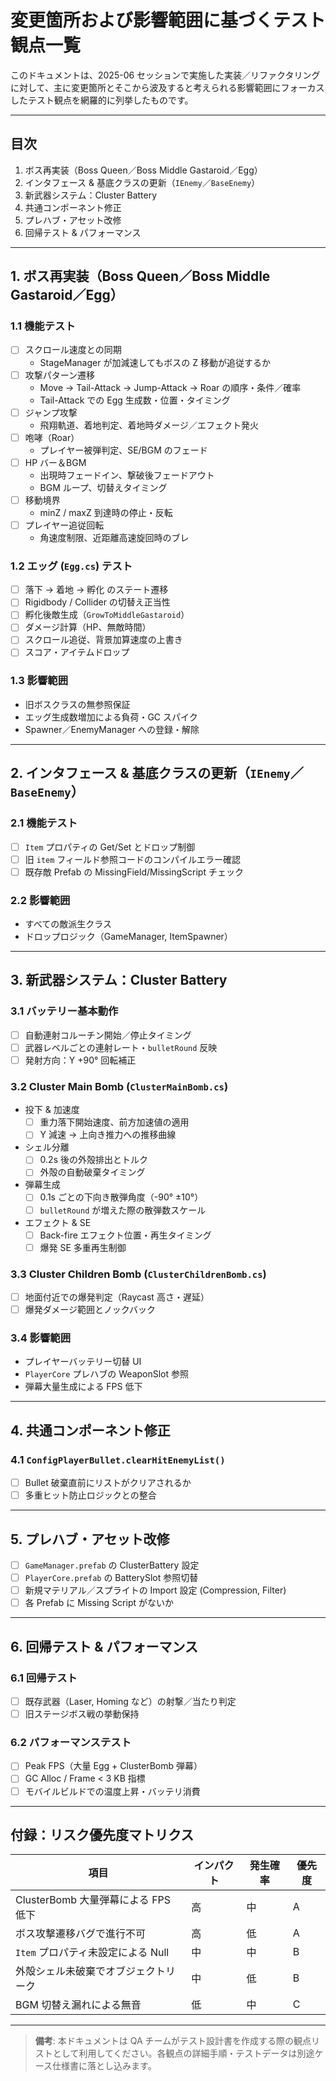 # 変更箇所および影響範囲に基づくテスト観点一覧

このドキュメントは、2025-06 セッションで実施した実装／リファクタリングに対して、主に変更箇所とそこから波及すると考えられる影響範囲にフォーカスしたテスト観点を網羅的に列挙したものです。

---

## 目次
1. ボス再実装（Boss Queen／Boss Middle Gastaroid／Egg）
2. インタフェース & 基底クラスの更新（`IEnemy`／`BaseEnemy`）
3. 新武器システム：Cluster Battery
4. 共通コンポーネント修正
5. プレハブ・アセット改修
6. 回帰テスト & パフォーマンス

---

## 1. ボス再実装（Boss Queen／Boss Middle Gastaroid／Egg）
### 1.1 機能テスト
- [ ] スクロール速度との同期
  - StageManager が加減速してもボスの Z 移動が追従するか
- [ ] 攻撃パターン遷移
  - Move → Tail-Attack → Jump-Attack → Roar の順序・条件／確率
  - Tail-Attack での Egg 生成数・位置・タイミング
- [ ] ジャンプ攻撃
  - 飛翔軌道、着地判定、着地時ダメージ／エフェクト発火
- [ ] 咆哮（Roar）
  - プレイヤー被弾判定、SE/BGM のフェード
- [ ] HP バー＆BGM
  - 出現時フェードイン、撃破後フェードアウト
  - BGM ループ、切替えタイミング
- [ ] 移動境界
  - minZ / maxZ 到達時の停止・反転
- [ ] プレイヤー追従回転
  - 角速度制限、近距離高速旋回時のブレ

### 1.2 エッグ (`Egg.cs`) テスト
- [ ] 落下 → 着地 → 孵化 のステート遷移
- [ ] Rigidbody / Collider の切替え正当性
- [ ] 孵化後敵生成（`GrowToMiddleGastaroid`）
- [ ] ダメージ計算（HP、無敵時間）
- [ ] スクロール追従、背景加算速度の上書き
- [ ] スコア・アイテムドロップ

### 1.3 影響範囲
- 旧ボスクラスの無参照保証
- エッグ生成数増加による負荷・GC スパイク
- Spawner／EnemyManager への登録・解除

---

## 2. インタフェース & 基底クラスの更新（`IEnemy`／`BaseEnemy`）
### 2.1 機能テスト
- [ ] `Item` プロパティの Get/Set とドロップ制御
- [ ] 旧 `item` フィールド参照コードのコンパイルエラー確認
- [ ] 既存敵 Prefab の MissingField/MissingScript チェック

### 2.2 影響範囲
- すべての敵派生クラス
- ドロップロジック（GameManager, ItemSpawner）

---

## 3. 新武器システム：Cluster Battery
### 3.1 バッテリー基本動作
- [ ] 自動連射コルーチン開始／停止タイミング
- [ ] 武器レベルごとの連射レート・`bulletRound` 反映
- [ ] 発射方向：Y +90° 回転補正

### 3.2 Cluster Main Bomb (`ClusterMainBomb.cs`)
- 投下 & 加速度
  - [ ] 重力落下開始速度、前方加速値の適用
  - [ ] Y 減速 → 上向き推力への推移曲線
- シェル分離
  - [ ] 0.2s 後の外殻排出とトルク
  - [ ] 外殻の自動破棄タイミング
- 弾幕生成
  - [ ] 0.1s ごとの下向き散弾角度（-90° ±10°）
  - [ ] `bulletRound` が増えた際の散弾数スケール
- エフェクト & SE
  - [ ] Back-fire エフェクト位置・再生タイミング
  - [ ] 爆発 SE 多重再生制御

### 3.3 Cluster Children Bomb (`ClusterChildrenBomb.cs`)
- [ ] 地面付近での爆発判定（Raycast 高さ・遅延）
- [ ] 爆発ダメージ範囲とノックバック

### 3.4 影響範囲
- プレイヤーバッテリー切替 UI
- `PlayerCore` プレハブの WeaponSlot 参照
- 弾幕大量生成による FPS 低下

---

## 4. 共通コンポーネント修正
### 4.1 `ConfigPlayerBullet.clearHitEnemyList()`
- [ ] Bullet 破棄直前にリストがクリアされるか
- [ ] 多重ヒット防止ロジックとの整合

---

## 5. プレハブ・アセット改修
- [ ] `GameManager.prefab` の ClusterBattery 設定
- [ ] `PlayerCore.prefab` の BatterySlot 参照切替
- [ ] 新規マテリアル／スプライトの Import 設定 (Compression, Filter)
- [ ] 各 Prefab に Missing Script がないか

---

## 6. 回帰テスト & パフォーマンス
### 6.1 回帰テスト
- [ ] 既存武器（Laser, Homing など）の射撃／当たり判定
- [ ] 旧ステージボス戦の挙動保持

### 6.2 パフォーマンステスト
- [ ] Peak FPS（大量 Egg + ClusterBomb 弾幕）
- [ ] GC Alloc / Frame < 3 KB 指標
- [ ] モバイルビルドでの温度上昇・バッテリ消費

---

## 付録：リスク優先度マトリクス
| 項目 | インパクト | 発生確率 | 優先度 |
|------|-----------|-----------|---------|
| ClusterBomb 大量弾幕による FPS 低下 | 高 | 中 | A |
| ボス攻撃遷移バグで進行不可 | 高 | 低 | A |
| `Item` プロパティ未設定による Null | 中 | 中 | B |
| 外殻シェル未破棄でオブジェクトリーク | 中 | 低 | B |
| BGM 切替え漏れによる無音 | 低 | 中 | C |

---

> **備考**: 本ドキュメントは QA チームがテスト設計書を作成する際の観点リストとして利用してください。各観点の詳細手順・テストデータは別途ケース仕様書に落とし込みます。 